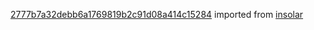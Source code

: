[2777b7a32debb6a1769819b2c91d08a414c15284](https://github.com/insolar/insolar/commit/2777b7a32debb6a1769819b2c91d08a414c15284) imported from [insolar](https://github.com/insolar/insolar)
